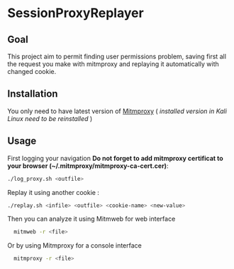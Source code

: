 # SessionProxyReplayer

## Goal

This project aim to permit finding user permissions problem, saving first all the request you make with mitmproxy
and replaying it automatically with changed cookie.

## Installation

You only need to have latest version of [Mitmproxy](http://mitmproxy.org) ( *installed version in Kali Linux need to be reinstalled* )

## Usage

First logging your navigation 
**Do not forget to add mitmproxy certificat to your browser (~/.mitmproxy/mitmproxy-ca-cert.cer)**:

```bash
./log_proxy.sh <outfile>
```

Replay it using another cookie :

```bash
./replay.sh <infile> <outfile> <cookie-name> <new-value>
```

Then you can analyze it using Mitmweb for web interface

```bash
  mitmweb -r <file>
```

Or by using Mitmproxy for a console interface
```bash
  mitmproxy -r <file>
```
